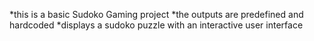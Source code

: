 *this is a basic Sudoko Gaming project
*the outputs are predefined and hardcoded
*displays a sudoko puzzle with an interactive user interface
